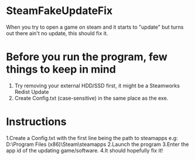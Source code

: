 # SteamFakeUpdateFix
When you try to open a game on steam and it starts to "update" but turns out there ain't no update, this should fix it.

# Before you run the program, few things to keep in mind
1. Try removing your external HDD/SSD first, it might be a Steamworks Redist Update
2. Create Config.txt (case-sensitive) in the same place as the exe.

# Instructions
1.Create a Config.txt with the first line being the path to steamapps
e.g: D:\\Program Files (x86)\\Steam\\steamapps
2.Launch the program
3.Enter the app id of the updating game/software.
4.It should hopefully fix it!
